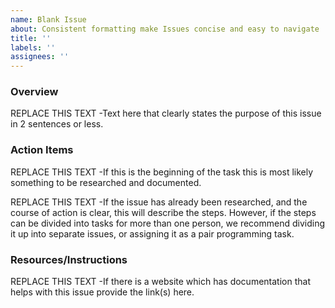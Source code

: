 ```yaml
---
name: Blank Issue
about: Consistent formatting make Issues concise and easy to navigate
title: ''
labels: ''
assignees: ''
---
```


### Overview

REPLACE THIS TEXT -Text here that clearly states the purpose of this issue in 2 sentences or less.

### Action Items

REPLACE THIS TEXT -If this is the beginning of the task this is most likely something to be researched and documented.

REPLACE THIS TEXT -If the issue has already been researched, and the course of action is clear, this will describe the steps. However, if the steps can be divided into tasks for more than one person, we recommend dividing it up into separate issues, or assigning it as a pair programming task.

### Resources/Instructions

REPLACE THIS TEXT -If there is a website which has documentation that helps with this issue provide the link(s) here.
